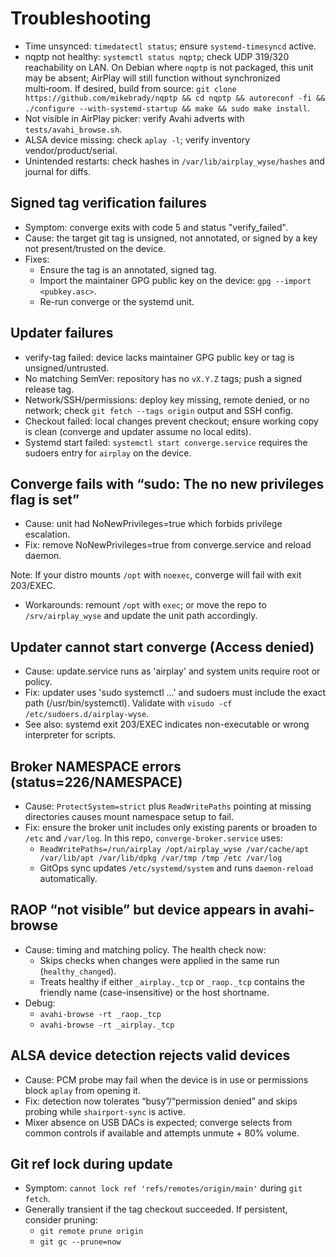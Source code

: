 # Troubleshooting

- Time unsynced: `timedatectl status`; ensure `systemd-timesyncd` active.
- nqptp not healthy: `systemctl status nqptp`; check UDP 319/320 reachability on LAN. On Debian where `nqptp` is not packaged, this unit may be absent; AirPlay will still function without synchronized multi‑room. If desired, build from source: `git clone https://github.com/mikebrady/nqptp && cd nqptp && autoreconf -fi && ./configure --with-systemd-startup && make && sudo make install`.
- Not visible in AirPlay picker: verify Avahi adverts with `tests/avahi_browse.sh`.
- ALSA device missing: check `aplay -l`; verify inventory vendor/product/serial.
- Unintended restarts: check hashes in `/var/lib/airplay_wyse/hashes` and journal for diffs.
## Signed tag verification failures

- Symptom: converge exits with code 5 and status "verify_failed".
- Cause: the target git tag is unsigned, not annotated, or signed by a key not present/trusted on the device.
- Fixes:
  - Ensure the tag is an annotated, signed tag.
  - Import the maintainer GPG public key on the device: `gpg --import <pubkey.asc>`.
  - Re-run converge or the systemd unit.

## Updater failures

- verify-tag failed: device lacks maintainer GPG public key or tag is unsigned/untrusted.
- No matching SemVer: repository has no `vX.Y.Z` tags; push a signed release tag.
- Network/SSH/permissions: deploy key missing, remote denied, or no network; check `git fetch --tags origin` output and SSH config.
- Checkout failed: local changes prevent checkout; ensure working copy is clean (converge and updater assume no local edits).
- Systemd start failed: `systemctl start converge.service` requires the sudoers entry for `airplay` on the device.

## Converge fails with “sudo: The no new privileges flag is set”
- Cause: unit had NoNewPrivileges=true which forbids privilege escalation.
- Fix: remove NoNewPrivileges=true from converge.service and reload daemon.

Note: If your distro mounts `/opt` with `noexec`, converge will fail with exit 203/EXEC.
- Workarounds: remount `/opt` with `exec`; or move the repo to `/srv/airplay_wyse` and update the unit path accordingly.

## Updater cannot start converge (Access denied)
- Cause: update.service runs as 'airplay' and system units require root or policy.
- Fix: updater uses 'sudo systemctl …' and sudoers must include the exact path (/usr/bin/systemctl). Validate with `visudo -cf /etc/sudoers.d/airplay-wyse`.
- See also: systemd exit 203/EXEC indicates non-executable or wrong interpreter for scripts.

## Broker NAMESPACE errors (status=226/NAMESPACE)
- Cause: `ProtectSystem=strict` plus `ReadWritePaths` pointing at missing directories causes mount namespace setup to fail.
- Fix: ensure the broker unit includes only existing parents or broaden to `/etc` and `/var/log`. In this repo, `converge-broker.service` uses:
  - `ReadWritePaths=/run/airplay /opt/airplay_wyse /var/cache/apt /var/lib/apt /var/lib/dpkg /var/tmp /tmp /etc /var/log`
  - GitOps sync updates `/etc/systemd/system` and runs `daemon-reload` automatically.

## RAOP “not visible” but device appears in avahi-browse
- Cause: timing and matching policy. The health check now:
  - Skips checks when changes were applied in the same run (`healthy_changed`).
  - Treats healthy if either `_airplay._tcp` or `_raop._tcp` contains the friendly name (case-insensitive) or the host shortname.
- Debug:
  - `avahi-browse -rt _raop._tcp`
  - `avahi-browse -rt _airplay._tcp`

## ALSA device detection rejects valid devices
- Cause: PCM probe may fail when the device is in use or permissions block `aplay` from opening it.
- Fix: detection now tolerates “busy”/“permission denied” and skips probing while `shairport-sync` is active.
- Mixer absence on USB DACs is expected; converge selects from common controls if available and attempts unmute + 80% volume.

## Git ref lock during update
- Symptom: `cannot lock ref 'refs/remotes/origin/main'` during `git fetch`.
- Generally transient if the tag checkout succeeded. If persistent, consider pruning:
  - `git remote prune origin`
  - `git gc --prune=now`
